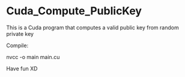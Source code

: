 # Cuda_Compute_PublicKey
This is a Cuda program that computes a valid public key from random private key

Compile:

nvcc -o main main.cu

Have fun XD
